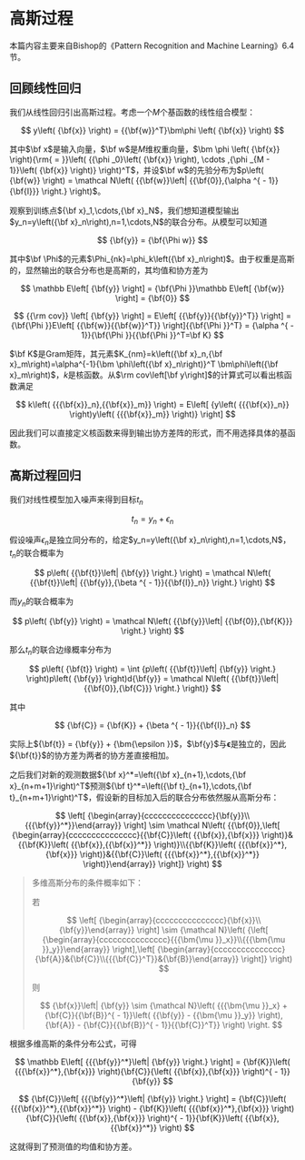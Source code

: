 # 高斯过程

本篇内容主要来自Bishop的《Pattern Recognition and Machine Learning》6.4节。

## 回顾线性回归

我们从线性回归引出高斯过程。考虑一个$M$个基函数的线性组合模型：

$$
y\left( {\bf{x}} \right) = {{\bf{w}}^T}\bm\phi \left( {\bf{x}} \right)
$$

其中$\bf x$是输入向量，$\bf w$是$M$维权重向量，$\bm \phi \left( {\bf{x}} \right){\rm{ = }}\left( {{\phi _0}\left( {\bf{x}} \right), \cdots ,{\phi _{M - 1}}\left( {\bf{x}} \right)} \right)^T$，并设$\bf w$的先验分布为$p\left( {\bf{w}} \right) = \mathcal N\left( {{\bf{w}}\left| {{\bf{0}},{\alpha ^{ - 1}}{\bf{I}}} \right.} \right)$。

观察到训练点${\bf x}_1,\cdots,{\bf x}_N$，我们想知道模型输出$y_n=y\left({\bf x}_n\right),n=1,\cdots,N$的联合分布。从模型可以知道

$$
{\bf{y}} = {\bf{\Phi w}}
$$

其中$\bf \Phi$的元素$\Phi_{nk}=\phi_k\left({\bf x}_n\right)$。由于权重是高斯的，显然输出的联合分布也是高斯的，其均值和协方差为

$$
\mathbb E\left[ {\bf{y}} \right] = {\bf{\Phi }}\mathbb E\left[ {\bf{w}} \right] = {\bf{0}}
$$

$$
{{\rm cov}} \left[ {\bf{y}} \right] = E\left[ {{\bf{y}}{{\bf{y}}^T}} \right] = {\bf{\Phi }}E\left[ {{\bf{w}}{{\bf{w}}^T}} \right]{{\bf{\Phi }}^T} = {\alpha ^{ - 1}}{\bf{\Phi }}{{\bf{\Phi }}^T=\bf K}
$$

$\bf K$是Gram矩阵，其元素$K_{nm}=k\left({\bf x}_n,{\bf x}_m\right)=\alpha^{-1}{\bm \phi\left({\bf x}_n\right)}^T \bm\phi\left({\bf x}_m\right)$，$k$是核函数。从$\rm cov\left[\bf y\right]$的计算式可以看出核函数满足

$$
k\left( {{{\bf{x}}_n},{{\bf{x}}_m}} \right) = E\left[ {y\left( {{{\bf{x}}_n}} \right)y\left( {{{\bf{x}}_m}} \right)} \right]
$$

因此我们可以直接定义核函数来得到输出协方差阵的形式，而不用选择具体的基函数。

## 高斯过程回归

我们对线性模型加入噪声来得到目标$t_n$

$$
{t_n} = {y_n} + {\epsilon _n}
$$

假设噪声$\epsilon_n$是独立同分布的，给定$y_n=y\left({\bf x}_n\right),n=1,\cdots,N$，$t_n$的联合概率为

$$
p\left( {{\bf{t}}\left| {\bf{y}} \right.} \right) = \mathcal N\left( {{\bf{t}}\left| {{\bf{y}},{\beta ^{ - 1}}{{\bf{I}}_n}} \right.} \right)
$$

而$y_n$的联合概率为

$$
p\left( {\bf{y}} \right) = \mathcal N\left( {{\bf{y}}\left| {{\bf{0}},{\bf{K}}} \right.} \right)
$$

那么$t_n$的联合边缘概率分布为

$$
p\left( {\bf{t}} \right) = \int {p\left( {{\bf{t}}\left| {\bf{y}} \right.} \right)p\left( {\bf{y}} \right)d{\bf{y}} = \mathcal N\left( {{\bf{t}}\left| {{\bf{0}},{\bf{C}}} \right.} \right)}
$$

其中

$$
{\bf{C}} = {\bf{K}} + {\beta ^{ - 1}}{{\bf{I}}_n}
$$

实际上${\bf{t}} = {\bf{y}} + {\bm{\epsilon }}$，$\bf{y}$与${\bm{\epsilon }}$是独立的，因此${\bf{t}}$的协方差为两者的协方差直接相加。

之后我们对新的观测数据${\bf x}^*=\left({\bf x}_{n+1},\cdots,{\bf x}_{n+m+1}\right)^T$预测${\bf t}^*=\left({\bf t}_{n+1},\cdots,{\bf t}_{n+m+1}\right)^T$，假设新的目标加入后的联合分布依然服从高斯分布：

$$
\left[ {\begin{array}{ccccccccccccccc}{\bf{y}}\\{{{\bf{y}}^*}}\end{array}} \right] \sim \mathcal N\left( {{\bf{0}},\left[ {\begin{array}{ccccccccccccccc}{{\bf{C}}\left( {{\bf{x}},{\bf{x}}} \right)}&{{\bf{K}}\left( {{\bf{x}},{{\bf{x}}^*}} \right)}\\{{\bf{K}}\left( {{{\bf{x}}^*},{\bf{x}}} \right)}&{{\bf{C}}\left( {{{\bf{x}}^*},{{\bf{x}}^*}} \right)}\end{array}} \right]} \right)
$$

> 多维高斯分布的条件概率如下：
>
> 若
>
> $$
> \left[ {\begin{array}{ccccccccccccccc}{\bf{x}}\\{\bf{y}}\end{array}} \right] \sim {\mathcal N}\left( {\left[ {\begin{array}{ccccccccccccccc}{{{\bm{\mu }}_x}}\\{{{\bm{\mu }}_y}}\end{array}} \right],\left[ {\begin{array}{ccccccccccccccc}{\bf{A}}&{\bf{C}}\\{{{\bf{C}}^T}}&{\bf{B}}\end{array}} \right]} \right)
> $$
>
> 则
>
> $$
> {\bf{x}}\left| {\bf{y}} \sim {\mathcal N}\left( {{{\bm{\mu }}_x} + {\bf{C}}{{\bf{B}}^{ - 1}}\left( {{\bf{y}} - {{\bm{\mu }}_y}} \right),{\bf{A}} - {\bf{C}}{{\bf{B}}^{ - 1}}{{\bf{C}}^T}} \right) \right.
> $$

根据多维高斯的条件分布公式，可得

$$
\mathbb E\left[ {{{\bf{y}}^*}\left| {\bf{y}} \right.} \right] = {\bf{K}}\left( {{{\bf{x}}^*},{\bf{x}}} \right){\bf{C}}{\left( {{\bf{x}},{\bf{x}}} \right)^{ - 1}}{\bf{y}}
$$

$$
{\bf{C}}\left[ {{{\bf{y}}^*}\left| {\bf{y}} \right.} \right] = {\bf{C}}\left( {{{\bf{x}}^*},{{\bf{x}}^*}} \right) - {\bf{K}}\left( {{{\bf{x}}^*},{\bf{x}}} \right){\bf{C}}{\left( {{\bf{x}},{\bf{x}}} \right)^{ - 1}}{\bf{K}}\left( {{\bf{x}},{{\bf{x}}^*}} \right)
$$

这就得到了预测值的均值和协方差。
